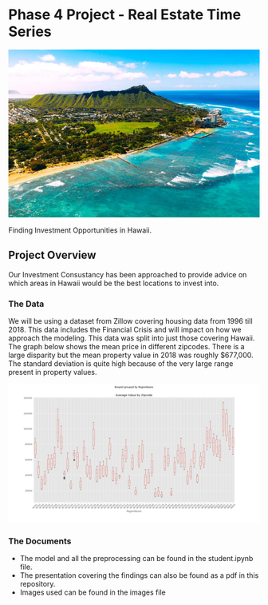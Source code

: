# Phase 4 Project - Real Estate Time Series

<img src='https://github.com/Andro-T/dsc-phase-4-project/blob/main/images/Oahu.jpg'>

Finding Investment Opportunities in Hawaii.

## Project Overview

Our Investment Consustancy has been approached to provide advice on which areas in Hawaii would be the best locations to invest into. 

### The Data

We will be using a dataset from Zillow covering housing data from 1996 till 2018. This data includes the Financial Crisis and will impact on how we approach the modeling. This data was split into just those covering Hawaii. The graph below shows the mean price in different zipcodes. There is a large disparity but the mean property value in 2018 was roughly $677,000. The standard deviation is quite high because of the very large range present in property values.

<img src='https://github.com/Andro-T/dsc-phase-4-project/blob/main/images/boxplot.png'>

### The Documents

- The model and all the preprocessing can be found in the student.ipynb file. 
- The presentation covering the findings can also be found as a pdf in this repository. 
- Images used can be found in the images file